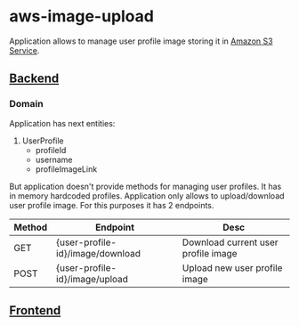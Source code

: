 # aws-image-upload

Application allows to manage user profile image storing it in [Amazon S3 Service](https://docs.aws.amazon.com/s3/index.html).

## [Backend](https://github.com/DendeberiaOleksandr/aws-image-upload/tree/master)

### Domain
Application has next entities:
1. UserProfile
    - profileId
    - username
    - profileImageLink

But application doesn't provide methods for managing user profiles. It has in memory hardcoded profiles. Application only allows to upload/download user profile image. For this purposes it has 2 endpoints.

| Method  | Endpoint | Desc |
| ------------- | ------------- | ------------- |
| GET  | {user-profile-id}/image/download  | Download current user profile image |
| POST  | {user-profile-id}/image/upload  | Upload new user profile image |

## [Frontend](https://github.com/DendeberiaOleksandr/aws-image-upload/tree/frontend)
